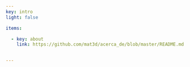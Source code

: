 ```yaml
---
key: intro
light: false

items:

  - key: about
    link: https://github.com/mat3d/acerca_de/blob/master/README.md 


---
```

